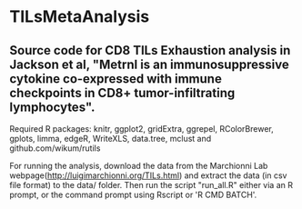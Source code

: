 # TILsMetaAnalysis
## Source code for CD8 TILs Exhaustion analysis in Jackson et al, "Metrnl is an immunosuppressive cytokine co-expressed with immune checkpoints in CD8+ tumor-infiltrating lymphocytes".

Required R packages: knitr, ggplot2, gridExtra, ggrepel, RColorBrewer, gplots, limma, edgeR, WriteXLS, data.tree, mclust and github.com/wikum/rutils

For running the analysis, download the data from the Marchionni Lab webpage(http://luigimarchionni.org/TILs.html) and extract the data (in csv file format) to the data/ folder. Then run the script "run_all.R" either via an R prompt, or the command prompt using Rscript or 'R CMD BATCH'.
